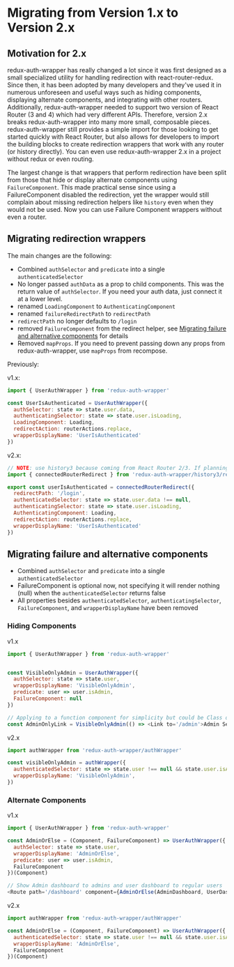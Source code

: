 # Migrating from Version 1.x to Version 2.x

## Motivation for 2.x

redux-auth-wrapper has really changed a lot since it was first designed as a small specialized utility for handling redirection with react-router-redux. Since then, it has been adopted by many developers and they've used it in numerous unforeseen and useful ways such as hiding components, displaying alternate components, and integrating with other routers. Additionally, redux-auth-wrapper needed to support two version of React Router (3 and 4) which had very different APIs. Therefore, version 2.x breaks redux-auth-wrapper into many more small, composable pieces. redux-auth-wrapper still provides a simple import for those looking to get started quickly with React Router, but also allows for developers to import the building blocks to create redirection wrappers that work with any router (or history directly). You can even use redux-auth-wrapper 2.x in a project without redux or even routing.

The largest change is that wrappers that perform redirection have been split from those that hide or display alternate components using `FailureComponent`.
This made practical sense since using a FailureComponent disabled the redirection, yet the wrapper would still complain
about missing redirection helpers like `history` even when they would not be used. Now you can use Failure Component wrappers
without even a router.

## Migrating redirection wrappers

The main changes are the following:
* Combined `authSelector` and `predicate` into a single `authenticatedSelector`
* No longer passed `authData` as a prop to child components. This was the return value of `authSelector`. If you need your auth data, just connect it at a lower level.
* renamed `LoadingComponent` to `AuthenticatingComponent`
* renamed `failureRedirectPath` to `redirectPath`
* `redirectPath` no longer defaults to `/login`
* removed `FailureComponent` from the redirect helper, see [Migrating failure and alternative components](#migrating-failure-and-alternative-components) for details
* Removed `mapProps`. If you need to prevent passing down any props from redux-auth-wrapper, use `mapProps` from recompose.

Previously:

v1.x:
```js
import { UserAuthWrapper } from 'redux-auth-wrapper'

const UserIsAuthenticated = UserAuthWrapper({
  authSelector: state => state.user.data,
  authenticatingSelector: state => state.user.isLoading,
  LoadingComponent: Loading,
  redirectAction: routerActions.replace,
  wrapperDisplayName: 'UserIsAuthenticated'
})
```

v2.x:
```js
// NOTE: use history3 because coming from React Router 2/3. If planning to upgrade to React Router 4 use history4
import { connectedRouterRedirect } from 'redux-auth-wrapper/history3/redirect'

export const userIsAuthenticated = connectedRouterRedirect({
  redirectPath: '/login',
  authenticatedSelector: state => state.user.data !== null,
  authenticatingSelector: state => state.user.isLoading,
  AuthenticatingComponent: Loading,
  redirectAction: routerActions.replace,
  wrapperDisplayName: 'UserIsAuthenticated'
})
```

## Migrating failure and alternative components

* Combined `authSelector` and `predicate` into a single `authenticatedSelector`
* FailureComponent is optional now, not specifying it will render nothing (null) when the `authenticatedSelector` returns false
* All properties besides `authenticatedSelector`, `authenticatingSelector`, `FailureComponent`, and `wrapperDisplayName` have been removed

### Hiding Components

v1.x
```js
import { UserAuthWrapper } from 'redux-auth-wrapper'


const VisibleOnlyAdmin = UserAuthWrapper({
  authSelector: state => state.user,
  wrapperDisplayName: 'VisibleOnlyAdmin',
  predicate: user => user.isAdmin,
  FailureComponent: null
})

// Applying to a function component for simplicity but could be Class or createClass component
const AdminOnlyLink = VisibleOnlyAdmin(() => <Link to='/admin'>Admin Section</Link>)
```

v2.x
```js
import authWrapper from 'redux-auth-wrapper/authWrapper'

const visibleOnlyAdmin = authWrapper({
  authenticatedSelector: state => state.user !== null && state.user.isAdmin,
  wrapperDisplayName: 'VisibleOnlyAdmin',
})
```

### Alternate Components

v1.x
```js
import { UserAuthWrapper } from 'redux-auth-wrapper'

const AdminOrElse = (Component, FailureComponent) => UserAuthWrapper({
  authSelector: state => state.user,
  wrapperDisplayName: 'AdminOrElse',
  predicate: user => user.isAdmin,
  FailureComponent
})(Component)

// Show Admin dashboard to admins and user dashboard to regular users
<Route path='/dashboard' component={AdminOrElse(AdminDashboard, UserDashboard)} />
```

v2.x
```js
import authWrapper from 'redux-auth-wrapper/authWrapper'

const AdminOrElse = (Component, FailureComponent) => UserAuthWrapper({
  authenticatedSelector: state => state.user !== null && state.user.isAdmin,
  wrapperDisplayName: 'AdminOrElse',
  FailureComponent
})(Component)
```
